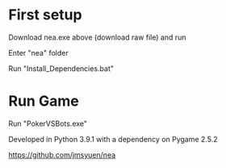 # First setup
Download nea.exe above (download raw file) and run 

Enter "nea" folder

Run "Install_Dependencies.bat"

# Run Game
Run "PokerVSBots.exe"


Developed in Python 3.9.1 with a dependency on Pygame 2.5.2 

https://github.com/jmsyuen/nea
